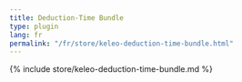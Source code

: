 ```yaml
---
title: Deduction-Time Bundle
type: plugin
lang: fr
permalink: "/fr/store/keleo-deduction-time-bundle.html"
---
```


{% include store/keleo-deduction-time-bundle.md %}
